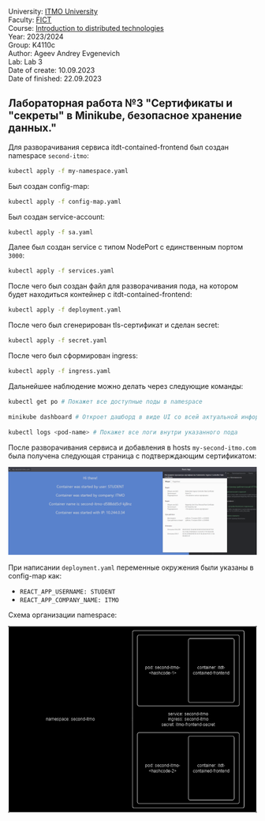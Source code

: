 University: [ITMO University](https://itmo.ru/ru/)\
Faculty: [FICT](https://fict.itmo.ru)\
Course: [Introduction to distributed technologies](https://github.com/itmo-ict-faculty/introduction-to-distributed-technologies)\
Year: 2023/2024\
Group: K4110c\
Author: Ageev Andrey Evgenevich\
Lab: Lab 3\
Date of create: 10.09.2023\
Date of finished: 22.09.2023
## Лабораторная работа №3 "Сертификаты и "секреты" в Minikube, безопасное хранение данных."

Для разворачивания сервиса itdt-contained-frontend был создан namespace ```second-itmo```:

```bash 
kubectl apply -f my-namespace.yaml
```

Был создан config-map:

```bash 
kubectl apply -f config-map.yaml
```

Был создан service-account:

```bash 
kubectl apply -f sa.yaml
```

Далее был создан service с типом NodePort с единственным портом ```3000```:

```bash 
kubectl apply -f services.yaml
```

После чего был создан файл для разворачивания пода, на котором будет находиться контейнер с itdt-contained-frontend:

```bash 
kubectl apply -f deployment.yaml
```

После чего был сгенерирован tls-сертификат и сделан secret:

```bash 
kubectl apply -f secret.yaml
```

После чего был сформирован ingress:

```bash 
kubectl apply -f ingress.yaml
```

Дальнейшее наблюдение можно делать через следующие команды:

```bash 
kubectl get po # Покажет все доступные поды в namespace
```

```bash 
minikube dashboard # Откроет дашборд в виде UI со всей актуальной информации по каждому namespace
```

```bash 
kubectl logs <pod-name> # Покажет все логи внутри указанного пода
```

После разворачивания сервиса и добавления в hosts ```my-second-itmo.com``` была получена следующая страница c подтверждающим сертификатом:

![Стартовая страница](res/cert-screen.png)

При написании ```deployment.yaml``` переменные окружения были указаны в config-map как:
* ```REACT_APP_USERNAME: STUDENT```
* ```REACT_APP_COMPANY_NAME: ITMO```

Схема организации namespace:

![Диаграмма](res/lab3_d.png)